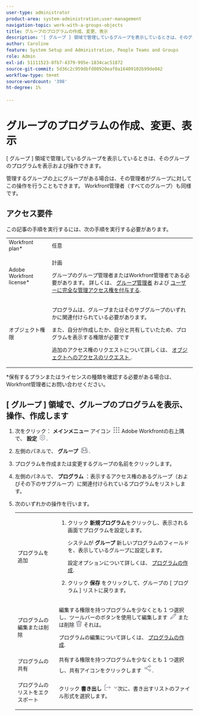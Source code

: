 ```yaml
---
user-type: administrator
product-area: system-administration;user-management
navigation-topic: work-with-a-groups-objects
title: グループのプログラムの作成、変更、表示
description: '[ グループ ] 領域で管理しているグループを表示しているときは、そのグループのプログラムを表示および操作できます。'
author: Caroline
feature: System Setup and Administration, People Teams and Groups
role: Admin
exl-id: 51111523-8fb7-4379-995e-1834cac51872
source-git-commit: 5d36c2c959dbfd00920eaf0a16409102b99de042
workflow-type: tm+mt
source-wordcount: '398'
ht-degree: 1%

---
```


# グループのプログラムの作成、変更、表示

[ グループ ] 領域で管理しているグループを表示しているときは、そのグループのプログラムを表示および操作できます。

管理するグループの上にグループがある場合は、その管理者がグループに対してこの操作を行うこともできます。 Workfront管理者（すべてのグループ）も同様です。

## アクセス要件

この記事の手順を実行するには、次の手順を実行する必要があります。

<table style="table-layout:auto"> 
 <col> 
 <col> 
 <tbody> 
  <tr> 
   <td>Workfront plan*</td> 
   <td>任意</td> 
  </tr> 
  <tr> 
   <td>Adobe Workfront license*</td> 
   <td> <p>計画 </p> <p>グループのグループ管理者またはWorkfront管理者である必要があります。 詳しくは、 <a href="../../../administration-and-setup/manage-groups/group-roles/group-administrators.md" class="MCXref xref">グループ管理者</a> および <a href="../../../administration-and-setup/add-users/configure-and-grant-access/grant-a-user-full-administrative-access.md" class="MCXref xref">ユーザーに完全な管理アクセス権を付与する</a>.</p> </td> 
  </tr> 
  <tr> 
   <td role="rowheader">オブジェクト権限</td> 
   <td> <p>プログラムは、グループまたはそのサブグループのいずれかに関連付けられている必要があります。</p> <p>また、自分が作成したか、自分と共有していたため、プログラムを表示する権限が必要です</p> <p>追加のアクセス権のリクエストについて詳しくは、 <a href="../../../workfront-basics/grant-and-request-access-to-objects/request-access.md" class="MCXref xref">オブジェクトへのアクセスのリクエスト </a>.</p> </td> 
  </tr> 
 </tbody> 
</table>

&#42;保有するプランまたはライセンスの種類を確認する必要がある場合は、Workfront管理者にお問い合わせください。

## [ グループ ] 領域で、グループのプログラムを表示、操作、作成します

1. 次をクリック： **メインメニュー** アイコン ![](assets/main-menu-icon.png) Adobe Workfrontの右上隅で、 **設定** ![](assets/gear-icon-settings.png).

1. 左側のパネルで、 **グループ** ![](assets/groups-icon.png).

1. プログラムを作成または変更するグループの名前をクリックします。
1. 左側のパネルで、 **プログラム** ：表示するアクセス権のあるグループ（およびその下のサブグループ）に関連付けられているプログラムをリストします。
1. 次のいずれかの操作を行います。

   <table style="table-layout:auto"> 
    <col> 
    <col> 
    <tbody> 
     <tr> 
      <td role="rowheader">プログラムを追加</td> 
      <td> 
       <ol> 
        <li value="1"> <p>クリック <strong>新規プログラム</strong>をクリックし、表示される画面でプログラムを設定します。 </p> <p>システムが <strong>グループ</strong> 新しいプログラムのフィールドを、表示しているグループに設定します。</p> <p>設定オプションについて詳しくは、 <a href="../../../manage-work/portfolios/create-and-manage-programs/create-program.md" class="MCXref xref">プログラムの作成</a>.</p> </li> 
        <li value="2"> <p>クリック <strong>保存</strong> をクリックして、グループの [ プログラム ] リストに戻ります。</p> </li> 
       </ol> </td> 
     </tr> 
     <tr> 
      <td role="rowheader"> <p>プログラムの編集または削除</p> </td> 
      <td> <p>編集する権限を持つプログラムを少なくとも 1 つ選択し、ツールバーのボタンを使用して編集します <img src="assets/edit-icon.png"> または削除 <img src="assets/delete.png"> それは。</p> <p>プログラムの編集について詳しくは、 <a href="../../../manage-work/portfolios/create-and-manage-programs/create-program.md" class="MCXref xref">プログラムの作成</a>.</p> </td> 
     </tr> 
     <tr> 
      <td role="rowheader">プログラムの共有</td> 
      <td>共有する権限を持つプログラムを少なくとも 1 つ選択し、共有アイコンをクリックします <img src="assets/share-icon.png">.</td> 
     </tr> 
     <tr> 
      <td role="rowheader"> <p>プログラムのリストをエクスポート</p> </td> 
      <td>クリック <strong>書き出し</strong> <img src="assets/export.png">次に、書き出すリストのファイル形式を選択します。</td> 
     </tr> 
    </tbody> 
   </table>
